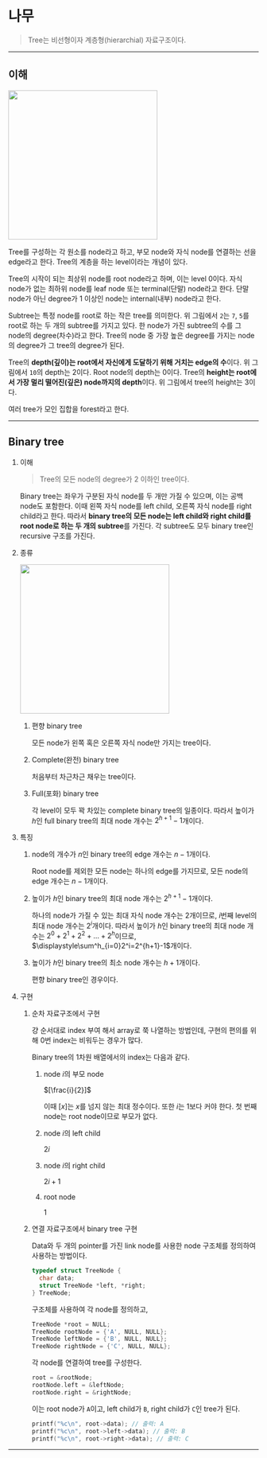 # 나무

> Tree는 비선형이자 계층형(hierarchial) 자료구조이다.

---

## 이해

<img src="https://github.com/user-attachments/assets/c9339bd1-6b99-4f96-bcdb-e697d8f9b8ce" height="300"/>

Tree를 구성하는 각 원소를 node라고 하고, 부모 node와 자식 node를 연결하는 선을 edge라고 한다. Tree의 계층을 하는 level이라는 개념이 있다.

Tree의 시작이 되는 최상위 node를 root node라고 하며, 이는 level 0이다. 자식 node가 없는 최하위 node를 leaf node 또는 terminal(단말) node라고 한다. 단말 node가 아닌 degree가 1 이상인 node는 internal(내부) node라고 한다.

Subtree는 특정 node를 root로 하는 작은 tree를 의미한다. 위 그림에서 `2`는 `7`, `5`를 root로 하는 두 개의 subtree를 가지고 있다. 한 node가 가진 subtree의 수를 그 node의 degree(차수)라고 한다. Tree의 node 중 가장 높은 degree를 가지는 node의 degree가 그 tree의 degree가 된다.

Tree의 **depth(깊이)는 root에서 자신에게 도달하기 위해 거치는 edge의 수**이다. 위 그림에서 `10`의 depth는 2이다. Root node의 depth는 0이다. Tree의 **height는 root에서 가장 멀리 떨어진(깊은) node까지의 depth**이다. 위 그림에서 tree의 height는 3이다.

여러 tree가 모인 집합을 forest라고 한다.

---

## Binary tree

1. 이해

   > Tree의 모든 node의 degree가 2 이하인 tree이다.

   Binary tree는 좌우가 구분된 자식 node를 두 개만 가질 수 있으며, 이는 공백 node도 포함한다. 이때 왼쪽 자식 node를 left child, 오른쪽 자식 node를 right child라고 한다. 따라서 **binary tree의 모든 node는 left child와 right child를 root node로 하는 두 개의 subtree**를 가진다. 각 subtree도 모두 binary tree인 recursive 구조를 가진다.

2. 종류

     <img src="https://github.com/user-attachments/assets/0bf64ffe-ae3b-48ca-a379-5f93f98da7e6" height="300"/>

   1. 편향 binary tree

      모든 node가 왼쪽 혹은 오른쪽 자식 node만 가지는 tree이다.

   2. Complete(완전) binary tree

      처음부터 차근차근 채우는 tree이다.

   3. Full(포화) binary tree

      각 level이 모두 꽉 차있는 complete binary tree의 일종이다. 따라서 높이가 $h$인 full binary tree의 최대 node 개수는 $2^{h+1}-1$개이다.

3. 특징

   1. node의 개수가 $n$인 binary tree의 edge 개수는 $n-1$개이다.

      Root node를 제외한 모든 node는 하나의 edge를 가지므로, 모든 node의 edge 개수는 $n-1$개이다.

   2. 높이가 $h$인 binary tree의 최대 node 개수는 $2^{h+1}-1$개이다.

      하나의 node가 가질 수 있는 최대 자식 node 개수는 2개이므로, $i$번째 level의 최대 node 개수는 $2^i$개이다. 따라서 높이가 $h$인 binary tree의 최대 node 개수는 $2^0+2^1+2^2+...+2^h$이므로, $\displaystyle\sum^h_{i=0}2^i=2^{h+1}-1$개이다.

   3. 높이가 $h$인 binary tree의 최소 node 개수는 $h+1$개이다.

      편향 binary tree인 경우이다.

4. 구현

   1. 순차 자료구조에서 구현

      걍 순서대로 index 부여 해서 array로 쭉 나열하는 방법인데, 구현의 편의를 위해 0번 index는 비워두는 경우가 많다.

      Binary tree의 1차원 배열에서의 index는 다음과 같다.

      1. node $i$의 부모 node

         $[\frac{i}{2}]$

         이때 $[x]$는 $x$를 넘지 않는 최대 정수이다. 또한 $i$는 1보다 커야 한다. 첫 번째 node는 root node이므로 부모가 없다.

      2. node $i$의 left child

         $2i$

      3. node $i$의 right child

         $2i+1$

      4. root node

         $1$

   2. 연결 자료구조에서 binary tree 구현

      Data와 두 개의 pointer를 가진 link node를 사용한 node 구조체를 정의하여 사용하는 방법이다.

      ```c
      typedef struct TreeNode {
        char data;
        struct TreeNode *left, *right;
      } TreeNode;
      ```

      구조체를 사용하여 각 node를 정의하고,

      ```c
      TreeNode *root = NULL;
      TreeNode rootNode = {'A', NULL, NULL};
      TreeNode leftNode = {'B', NULL, NULL};
      TreeNode rightNode = {'C', NULL, NULL};
      ```

      각 node를 연결하여 tree를 구성한다.

      ```c
      root = &rootNode;
      rootNode.left = &leftNode;
      rootNode.right = &rightNode;
      ```

      이는 root node가 `A`이고, left child가 `B`, right child가 `C`인 tree가 된다.

      ```c
      printf("%c\n", root->data); // 출력: A
      printf("%c\n", root->left->data); // 출력: B
      printf("%c\n", root->right->data); // 출력: C
      ```

---
